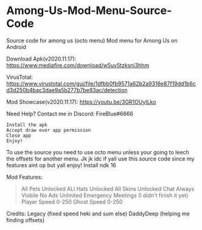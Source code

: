 # Among-Us-Mod-Menu-Source-Code
Source code for among us (octo menu)
Mod menu for Among Us on Android

Download Apk(v2020.11.17): https://www.mediafire.com/download/w5uv5tzksni3hhm

VirusTotal: https://www.virustotal.com/gui/file/1dfbb0fb9571a62b2a9316e87f19dd1b6cd3d250b4bac3dae9a5b277b7be83ac/detection

Mod Showcase(v2020.11.17): https://youtu.be/3GR1OUyILko

Need Help? Contact me in Discord: FireBlue#6666

~~~~~~~Installing apk
Install the apk
Accept draw over app permission
Close app
Enjoy!
~~~~~~~~~~~~~~~


To use the source you need to use octo menu unless your going to leech the offsets for another menu.
Jk jk idc if yall use this source code since my features aint op but yall enjoy!
Install ndk 16 

Mod Features:
>All Pets Unlocked
>ALl Hats Unlocked
>All Skins Unlocked
>Chat Always Visbile
>No Ads
>Unlmited Emergency Meetings (I didn't finish it yet)
>Player Speed 0-250
>Ghost Speed 0-250


Credits:
Legacy (fixed speed heki and sum else)
DaddyDeep (helping me finding offsets)
